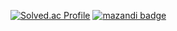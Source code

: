 [![Solved.ac Profile](http://mazassumnida.wtf/api/v2/generate_badge?boj=mastermath&nocache=true)](https://solved.ac/mastermath/)
[![mazandi badge](https://mazandi.herokuapp.com/api?handle=mastermath&theme=dark)](https://solved.ac/mastermath/)
<br>


